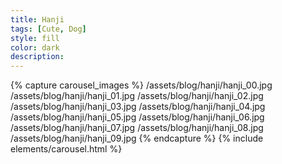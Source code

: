 ```yaml
---
title: Hanji
tags: [Cute, Dog]
style: fill
color: dark
description: 
---
```


{% capture carousel_images %}
/assets/blog/hanji/hanji_00.jpg
/assets/blog/hanji/hanji_01.jpg
/assets/blog/hanji/hanji_02.jpg
/assets/blog/hanji/hanji_03.jpg
/assets/blog/hanji/hanji_04.jpg
/assets/blog/hanji/hanji_05.jpg
/assets/blog/hanji/hanji_06.jpg
/assets/blog/hanji/hanji_07.jpg
/assets/blog/hanji/hanji_08.jpg
/assets/blog/hanji/hanji_09.jpg
{% endcapture %}
{% include elements/carousel.html %}
